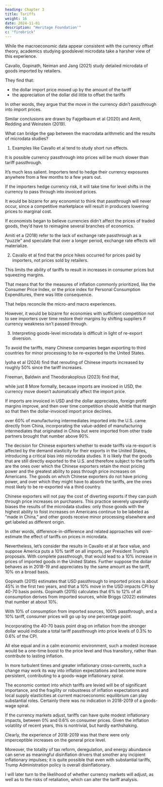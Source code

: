 ```yaml
---
heading: Chapter 3
title: Tariffs
weight: 16
date: 2024-11-01
description: "Heritage Foundation'"
c: "firebrick"
---
```




While the macroeconomic data appear consistent with the currency offset theory, academics studying goodslevel microdata take a harsher view of this experience. 

Cavallo, Gopinath, Neiman and Jang (2021) study detailed microdata of goods imported by retailers.

They find that:
- the dollar import price moved up by the amount of the tariff
- the appreciation of the dollar did little to offset the tariffs

<!-- D I F FERE N CE I N TR A D E TA R I FF A N D A F TE R-TA R I FF U S D I M PO RT PR ICE 201 8 –1 9
Jan Apr Jul Oct Jan Apr Jul Sep
-5%
0%
5%
10%
15%
20%
2018 2019
Figure 4 Changes in effective tariff rates and currency offset. Source: Brown (2023), Federal Reserve, authors’ calculations.
Figure 5 Core CPI and PCE inflation, annual rates. Source: BLS, BEA
-->

In other words, they argue that the move in the currency didn’t passthrough into import prices.

Similar conclusions are drawn by Fajgelbaum et al (2020) and Amiti, Redding and Weinstein (2019). 


What can bridge the gap between the macrodata arithmetic and the results of microdata studies?

1. Examples like Cavallo et al tend to study short run effects.

It is possible currency passthrough into prices will be much slower than tariff passthrough.

It’s much less salient. Importers tend to hedge their currency exposures anywhere from a few months to a few years out. 

If the importers hedge currency risk, it will take time for level shifts in the currency to pass through into invoiced prices. 

It would be bizarre for any economist to think that passthrough will never occur, since a competitive marketplace will result in producers lowering prices to marginal cost.

If economists began to believe currencies didn’t affect the prices of traded goods, they’d have to reimagine several branches of economics. 

Amiti et a (2018) refer to the lack of exchange rate passthrough as a “puzzle” and speculate that over a longer period, exchange rate effects will materialize.


2. Cavallo et al find that the price hikes occurred for prices paid by importers, not prices sold by retailers.

This limits the ability of tariffs to result in increases in consumer prices but squeezing margins. 

That means that for the measures of inflation commonly prioritized, like the Consumer Price Index, or the price index for Personal Consumption Expenditures, there was little consequence. 

That helps reconcile the micro-and macro experiences. 

However, it would be bizarre for economies with sufficient competition not to see importers over time restore their margins by shifting suppliers if currency weakness isn’t passed through.


3. Interpreting goods-level microdata is difficult in light of re-export diversion. 

To avoid the tariffs, many Chinese companies began exporting to third countries for minor processing to be re-exported to the United States. 

Iyoha et al (2024) find that rerouting of Chinese imports increased by roughly 50% since the tariff increases.

Freeman, Baldwin and Theodorakoplous (2023) find that, 

while just 8 More formally, because imports are invoiced in USD, the currency move doesn’t automatically affect the import price. 

If imports are invoiced in USD and the dollar appreciates, foreign profit margins improve, and then over time competition should whittle that margin so that then the dollar-invoiced import price declines.


over 60% of manufacturing intermediates imported into the U.S. came directly from China, incorporating the
value-added of manufacturing intermediates that originated in China but were imported from other trade partners
brought that number above 90%.

The decision for Chinese exporters whether to evade tariffs via re-export is affected by the demand elasticity for their exports in the United States, introducing a critical bias into microdata studies. It is likely that the goods that are still directly exported to the U.S. and therefore subject to the tariffs are the ones over which the Chinese exporters retain the most pricing power and the greatest ability to pass through price increases on Americans. The goods on which Chinese exporters do not have pricing power, and over which they might have to absorb the tariffs, are the ones most likely to be re-exported via a third country. 

Chinese exporters will not pay the cost of diverting exports if they can push through price increases on purchasers. This practice severely upwardly biases the results of the microdata studies: only those goods with the highest ability to foist increases on Americans continue to be labeled as “made in China,” and other goods receive minor processing elsewhere and get labeled as different origin. 

In other words, difference-in-difference and related approaches will over-estimate the effect of tariffs on prices in microdata. 

Nevertheless, let’s consider the results in Cavallo et al at face value, and suppose America puts a 10% tariff on all imports, per President Trump’s proposals. With complete passthrough, that would lead to a 10% increase in prices of imported goods in the United States. Further suppose the dollar behaves as in 2018-19 and appreciates by the same amount as the tariff, 10% on a broad basis. 

Gopinath (2015) estimates that USD passthrough to imported prices is about 45% in the first two years, and that a 10% move in the USD impacts CPI by 40-70 basis points. Gopinath (2015) calculates that 6% to 12% of all consumption derives from imported sources, while Briggs (2022) estimates that number at about 10%. 

With 10% of consumption from imported sources, 100% passthrough, and a 10% tariff, consumer prices will go up by one percentage point.

Incorporating the 40-70 basis point drag on inflation from the stronger dollar would indicate a total tariff passthrough into price levels of 0.3% to 0.6% of the CPI. 

All else equal and in a calm economic environment, such a modest increase would be a one-time boost to the price level and thus transitory, rather than contribute to lasting inflation. 

In more turbulent times and greater inflationary cross-currents, such a change may work its way into inflation expectations and become more persistent, contributing to a goods-wage inflationary spiral. 

The economic context into which tariffs are levied will be of significant importance, and the fragility or robustness of inflation expectations and local supply elasticities at current macroeconomic equilibrium can play substantial roles. Certainly there was no indication in 2018-2019 of a goods-wage spiral.

If the currency markets adjust, tariffs can have quite modest inflationary impacts, between 0% and 0.6% on consumer prices. Given the inflation volatility of recent years, this is nontrivial, but hardly earthshaking. 

Clearly, the experience of 2018-2019 was that there were only imperceptible increases on the general price level. 

Moreover, the totality of tax reform, deregulation, and energy abundance can serve as meaningful disinflation drivers that smother any incipient inflationary impulses; it is quite possible that even with substantial tariffs, Trump Administration policy is overall disinflationary. 

I will later turn to the likelihood of whether currency markets will adjust, as well as to the risks of retaliation, which can alter the tariff analysis.


